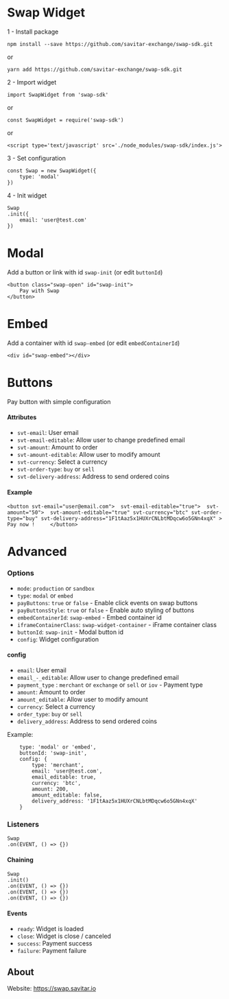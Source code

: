 # Swap Widget

1 - Install package 

`npm install --save https://github.com/savitar-exchange/swap-sdk.git` 

or 

`yarn add https://github.com/savitar-exchange/swap-sdk.git`

2 - Import widget

`import SwapWidget from 'swap-sdk' `

or

`const SwapWidget = require('swap-sdk')`

or 

`<script type='text/javascript' src='./node_modules/swap-sdk/index.js'>`

3 - Set configuration

    const Swap = new SwapWidget({
        type: 'modal'
    })

4 - Init widget

    Swap
    .init({
        email: 'user@test.com'
    })

# Modal
Add a button or link with id `swap-init` (or edit `buttonId`)

    <button class="swap-open" id="swap-init">
        Pay with Swap
    </button>

# Embed
Add a container with id `swap-embed` (or edit `embedContainerId`)

    <div id="swap-embed"></div>

# Buttons

Pay button with simple configuration

####  Attributes
- `svt-email`: User email 
- `svt-email-editable`: Allow user to change predefined email
- `svt-amount`: Amount to order
- `svt-amount-editable`: Allow user to modify amount
- `svt-currency`: Select a currency 
- `svt-order-type`: `buy` or `sell` 
- `svt-delivery-address`: Address to send ordered coins

#### Example 
`<button
    svt-email="user@email.com"> 
    svt-email-editable="true"> 
    svt-amount="50"> 
    svt-amount-editable="true"
    svt-currency="btc"
    svt-order-type="buy"
    svt-delivery-address="1F1tAaz5x1HUXrCNLbtMDqcw6o5GNn4xqX"
    > 
Pay now !    
</button>`

# Advanced

### Options
- `mode`: `production` or `sandbox`    
- `type`: `modal` or `embed`  
- `payButtons`: `true` or `false` - Enable click events on swap buttons
- `payButtonsStyle`:  `true` or `false` - Enable auto styling of buttons
- `embedContainerId`: `swap-embed` - Embed container id
- `iframeContainerClass`: `swap-widget-container` - iFrame container class
- `buttonId`: `swap-init` - Modal button id
- `config`: Widget configuration

#### config  

- `email`: User email
- `email_-_editable`: Allow user to change predefined email
- `payment_type` : `merchant` or `exchange` or `sell` or `iov` - Payment type
- `amount`: Amount to order
- `amount_editable`: Allow user to modify amount
- `currency`: Select a currency 
- `order_type`: `buy` or `sell` 
- `delivery_address`: Address to send ordered coins

Example: 

        type: 'modal' or 'embed',
        buttonId: 'swap-init',
        config: {
            type: 'merchant',
            email: 'user@test.com',
            email_editable: true,
            currency: 'btc',
            amount: 200,
            amount_editable: false,
            delivery_address: '1F1tAaz5x1HUXrCNLbtMDqcw6o5GNn4xqX'
        }

### Listeners

    Swap
    .on(EVENT, () => {})

#### Chaining
    Swap
    .init()
    .on(EVENT, () => {})
    .on(EVENT, () => {})
    .on(EVENT, () => {})
    
#### Events
- `ready`: Widget is loaded
- `close`: Widget is close / canceled
- `success`: Payment success
- `failure`: Payment failure



## About
Website: https://swap.savitar.io